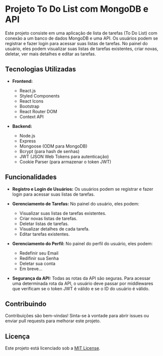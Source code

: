 # Projeto To Do List com MongoDB e API

Este projeto consiste em uma aplicação de lista de tarefas (To Do List) com conexão a um banco de dados MongoDB e uma API. Os usuários podem se registrar e fazer login para acessar suas listas de tarefas. No painel do usuário, eles podem visualizar suas listas de tarefas existentes, criar novas, deletar, ver mais detalhes e editar as tarefas.

## Tecnologias Utilizadas

- **Frontend:**

  - React.js
  - Styled Components
  - React Icons
  - Bootstrap
  - React Router DOM
  - Context API

- **Backend:**
  - Node.js
  - Express
  - Mongoose (ODM para MongoDB)
  - Bcrypt (para hash de senhas)
  - JWT (JSON Web Tokens para autenticação)
  - Cookie Parser (para armazenar o token JWT)

## Funcionalidades

- **Registro e Login de Usuários:** Os usuários podem se registrar e fazer login para acessar suas listas de tarefas.

- **Gerenciamento de Tarefas:** No painel do usuário, eles podem:

  - Visualizar suas listas de tarefas existentes.
  - Criar novas listas de tarefas.
  - Deletar listas de tarefas.
  - Visualizar detalhes de cada tarefa.
  - Editar tarefas existentes.

- **Gerenciamento do Perfil:** No painel do perfil do usuário, eles podem:

  - Redefinir seu Email
  - Redifinir sua Senha
  - Deletar sua conta
  - Em breve...

- **Segurança da API:** Todas as rotas da API são seguras. Para acessar uma determinada rota da API, o usuário deve passar por middlewares que verificam se o token JWT é válido e se o ID do usuário é válido.

## Contribuindo

Contribuições são bem-vindas! Sinta-se à vontade para abrir issues ou enviar pull requests para melhorar este projeto.

## Licença

Este projeto está licenciado sob a [MIT License](https://opensource.org/licenses/MIT).
